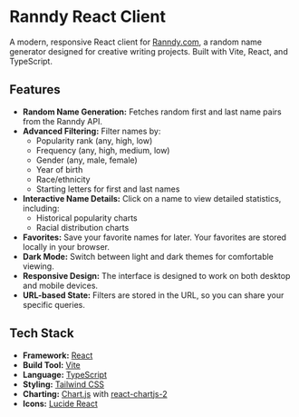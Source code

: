 # Ranndy React Client

A modern, responsive React client for [Ranndy.com](https://ranndy.com), a random name generator designed for creative writing projects. Built with Vite, React, and TypeScript.

## Features

*   **Random Name Generation:** Fetches random first and last name pairs from the Ranndy API.
*   **Advanced Filtering:** Filter names by:
    *   Popularity rank (any, high, low)
    *   Frequency (any, high, medium, low)
    *   Gender (any, male, female)
    *   Year of birth
    *   Race/ethnicity
    *   Starting letters for first and last names
*   **Interactive Name Details:** Click on a name to view detailed statistics, including:
    *   Historical popularity charts
    *   Racial distribution charts
*   **Favorites:** Save your favorite names for later. Your favorites are stored locally in your browser.
*   **Dark Mode:** Switch between light and dark themes for comfortable viewing.
*   **Responsive Design:** The interface is designed to work on both desktop and mobile devices.
*   **URL-based State:** Filters are stored in the URL, so you can share your specific queries.

## Tech Stack

*   **Framework:** [React](https://reactjs.org/)
*   **Build Tool:** [Vite](https://vitejs.dev/)
*   **Language:** [TypeScript](https://www.typescriptlang.org/)
*   **Styling:** [Tailwind CSS](https://tailwindcss.com/)
*   **Charting:** [Chart.js](https://www.chartjs.org/) with [react-chartjs-2](https://react-chartjs-2.js.org/)
*   **Icons:** [Lucide React](https://lucide.dev/guide/packages/lucide-react)
